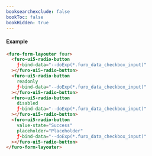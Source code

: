 ```yaml
---
booksearchexclude: false
bookToc: false
bookHidden: true
---
```

#### Example
<script type="module" src="/init.js"></script>
<furo-demo-snippet>
<template>
<furo-form-layouter four>
<furo-ui5-radio-button
    ƒ-bind-data="--doExp(*.furo_data_checkbox_input)"
 ></furo-ui5-radio-button>
<furo-ui5-radio-button
    readonly
    ƒ-bind-data="--doExp(*.furo_data_checkbox_input)"
 ></furo-ui5-radio-button>
<furo-ui5-radio-button
    disabled
    ƒ-bind-data="--doExp(*.furo_data_checkbox_input)"
 ></furo-ui5-radio-button>
<furo-ui5-radio-button
    value-state="Success"
    placeholder="Placeholder"
    ƒ-bind-data="--doExp(*.furo_data_checkbox_input)"
 ></furo-ui5-radio-button>
</furo-form-layouter>
<furo-data-object
  type="experiment.Experiment"
  @-object-ready="--doExp"
></furo-data-object>
</template>
</furo-demo-snippet>

```html
<furo-form-layouter four>
  <furo-ui5-radio-button
    ƒ-bind-data="--doExp(*.furo_data_checkbox_input)"
  ></furo-ui5-radio-button>
  <furo-ui5-radio-button
    readonly
    ƒ-bind-data="--doExp(*.furo_data_checkbox_input)"
  ></furo-ui5-radio-button>
  <furo-ui5-radio-button
    disabled
    ƒ-bind-data="--doExp(*.furo_data_checkbox_input)"
  ></furo-ui5-radio-button>
  <furo-ui5-radio-button
    value-state="Success"
    placeholder="Placeholder"
    ƒ-bind-data="--doExp(*.furo_data_checkbox_input)"
  ></furo-ui5-radio-button>
</furo-form-layouter>
```

